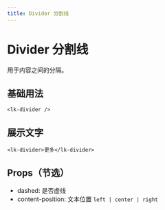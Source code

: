 ```yaml
---
title: Divider 分割线
---
```


# Divider 分割线

用于内容之间的分隔。

## 基础用法

```vue
<lk-divider />
```

## 展示文字

```vue
<lk-divider>更多</lk-divider>
```

## Props（节选）

- dashed: 是否虚线
- content-position: 文本位置 `left | center | right`
